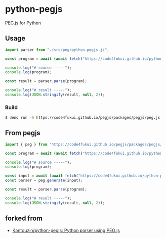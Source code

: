 # python-pegjs

PEG.js for Python

## Usage

```JavaScript
import parser from "./src/peg/python.pegjs.js";

const program = await (await fetch("https://code4fukui.github.io/python-pegjs/test/test.py")).text();

console.log("# source -----");
console.log(program);

const result = parser.parse(program);

console.log("# result -----");
console.log(JSON.stringify(result, null, 2));
```

### Build

```sh
$ deno run -A https://code4fukui.github.io/pegjs/packages/pegjs/peg.js src/peg/python.pegjs
```

## From pegjs

```JavaScript
import { peg } from "https://code4fukui.github.io/pegjs/packages/pegjs/lib/peg.js";

const program = await (await fetch("https://code4fukui.github.io/python-pegjs/test/test.py")).text();

console.log("# source -----");
console.log(program);

const input = await (await fetch("https://code4fukui.github.io/python-pegjs/src/peg/python.pegjs")).text();
const parser = peg.generate(input);

const result = parser.parse(program);

console.log("# result -----");
console.log(JSON.stringify(result, null, 2));

```

## forked from

- [Kantouzin/python-pegjs: Python parser using PEG.js](https://github.com/Kantouzin/python-pegjs)
